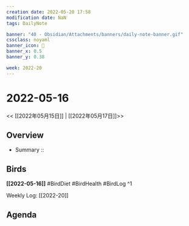 ```yaml
---
creation date: 2022-05-20 17:58
modification date: NaN
tags: DailyNote

banner: "40 - Obsidian/Attachments/banners/daily-note-banner.gif"
cssclass: noyaml
banner_icon: 💌
banner_x: 0.5
banner_y: 0.38

week: 2022-20
---
```


# 2022-05-16

<< [[2022年05月15日]] | [[2022年05月17日]]>>


## Overview
- Summary :: 
## Birds
**[[2022-05-16]]**
#BirdDiet 
#BirdHealth 
#BirdLog 
^1

Weekly Log: [[2022-20]]

## Agenda
